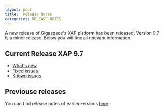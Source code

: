 ```yaml
---
layout: post
title:  Release Notes
categories: RELEASE_NOTES
---
```






A new release of Gigaspace's XAP platform has been released. Version 9.7 is a minor release. Below you will find all relevant information.


## Current Release XAP 9.7

- [What's new](./97whats-new.html)
- [Fixed issues](./97fixed-issues.html)
- [Known issues](./97known-issues.html)







## Previouse releases

You can find release notes of earlier versions [here](http://wiki.gigaspaces.com/wiki/display/RN/GigaSpaces+Release+Notes).

